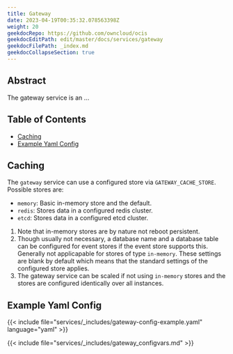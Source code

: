 ```yaml
---
title: Gateway
date: 2023-04-19T00:35:32.078563398Z
weight: 20
geekdocRepo: https://github.com/owncloud/ocis
geekdocEditPath: edit/master/docs/services/gateway
geekdocFilePath: _index.md
geekdocCollapseSection: true
---
```


## Abstract

The gateway service is an ...

## Table of Contents

* [Caching](#caching)
* [Example Yaml Config](#example-yaml-config)

## Caching

The `gateway` service can use a configured store via `GATEWAY_CACHE_STORE`. Possible stores are:
  -   `memory`: Basic in-memory store and the default.
  -   `redis`: Stores data in a configured redis cluster.
  -   `etcd`: Stores data in a configured etcd cluster.
1.  Note that in-memory stores are by nature not reboot persistent.
2.  Though usually not necessary, a database name and a database table can be configured for event stores if the event store supports this. Generally not applicapable for stores of type `in-memory`. These settings are blank by default which means that the standard settings of the configured store applies.
3.  The gateway service can be scaled if not using `in-memory` stores and the stores are configured identically over all instances.

## Example Yaml Config

{{< include file="services/_includes/gateway-config-example.yaml"  language="yaml" >}}

{{< include file="services/_includes/gateway_configvars.md" >}}

